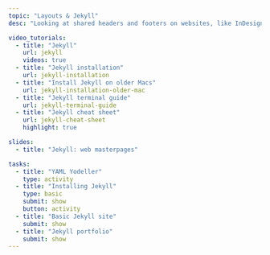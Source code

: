 ```yaml
---
topic: "Layouts & Jekyll"
desc: "Looking at shared headers and footers on websites, like InDesign master pages, using the Jekyll site generator."

video_tutorials:
  - title: "Jekyll"
    url: jekyll
    videos: true
  - title: "Jekyll installation"
    url: jekyll-installation
  - title: "Install Jekyll on older Macs"
    url: jekyll-installation-older-mac
  - title: "Jekyll terminal guide"
    url: jekyll-terminal-guide
  - title: "Jekyll cheat sheet"
    url: jekyll-cheat-sheet
    highlight: true

slides:
  - title: "Jekyll: web masterpages"

tasks:
  - title: "YAML Yodeller"
    type: activity
  - title: "Installing Jekyll"
    type: basic
    submit: show
    button: activity
  - title: "Basic Jekyll site"
    submit: show
  - title: "Jekyll portfolio"
    submit: show
---
```

